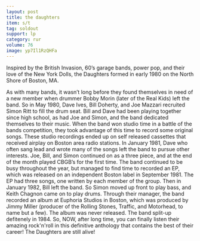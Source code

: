 ```yaml
---
layout: post
title: the daughters
item: s/t
tag: soldout
support: lp
category: rur
volume: 76
image: yp7Il1RzQHFa
---
```


Inspired by the British Invasion, 60’s garage bands, power pop, and their love of the New York Dolls, the Daughters formed in early 1980 on the North Shore of Boston, MA.

As with many bands, it wasn’t long before they found themselves in need of a new member when drummer Bobby Morin (later of the Real Kids) left the band. So in May 1980, Dave Ives, Bill Doherty, and Joe Mazzari recruited Simon Ritt to fill the drum seat. Bill and Dave had been playing together since high school, as had Joe and Simon, and the band dedicated themselves to their music. When the band won studio time in a battle of the bands competition, they took advantage of this time to record some original songs. These studio recordings ended up on self released cassettes that received airplay on Boston area radio stations. In January 1981, Dave who often sang lead and wrote many of the songs left the band to pursue other interests. Joe, Bill, and Simon continued on as a three piece, and at the end of the month played CBGB’s for the first time. The band continued to be busy throughout the year, but managed to find time to recorded an EP, which was released on an independent Boston label in September 1981. The EP had three songs, one written by each member of the group. Then in January 1982, Bill left the band. So Simon moved up front to play bass, and Keith Chagnon came on to play drums. Through their manager, the band recorded an album at Euphoria Studios in Boston, which was produced by Jimmy Miller (producer of the Rolling Stones, Traffic, and Motorhead, to name but a few). The album was never released. The band split-up defitenely in 1984. So, NOW, after long time, you can finally listen their amazing rock'n'roll in this definitive anthology that contains the best of their career! The Daughters are still alive!
